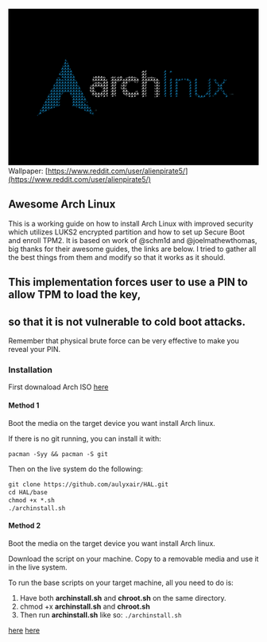 ![Arch Linux Secure AF](./archLinux.png)
Wallpaper: [https://www.reddit.com/user/alienpirate5/](https://www.reddit.com/user/alienpirate5/)
## Awesome Arch Linux

This is a working guide on how to install Arch Linux with improved security which utilizes 
LUKS2 encrypted partition and how to set up Secure Boot and enroll TPM2. 
It is based on work of @schm1d and @joelmathewthomas, big thanks for their awesome guides,
the links are below.
I tried to gather all the best things from them and modify so that it works as it should.

## This implementation forces user to use a PIN to allow TPM to load the key, 
## so that it is not vulnerable to cold boot attacks. 
Remember that physical brute force can be very effective to make you reveal your PIN.




### Installation
First downaload Arch ISO [here](https://archlinux.org/download/)

#### Method 1
Boot the media on the target device you want install Arch linux.

If there is no git running, you can install it with:

    pacman -Syy && pacman -S git

Then on the live system do the following:

    git clone https://github.com/aulyxair/HAL.git
    cd HAL/base
    chmod +x *.sh
    ./archinstall.sh

#### Method 2
Boot the media on the target device you want install Arch linux.

Download the script on your machine.
Copy to a removable media and use it in the live system.

To run the base scripts on your target machine, all you need to do is:

1. Have both **archinstall.sh** and **chroot.sh** on the same directory.
2. chmod +x **archinstall.sh** and **chroot.sh**
3. Then run **archinstall.sh** like so: `./archinstall.sh`


[here](https://github.com/schm1d/AwesomeArchLinux/)
[here](https://github.com/joelmathewthomas/archinstall-luks2-lvm2-secureboot-tpm2)
